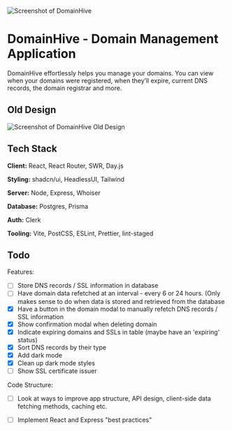 ![Screenshot of DomainHive](https://raw.githubusercontent.com/mohammedyh/domain-manager/master/domainhive-new-design.png)

# DomainHive - Domain Management Application

DomainHive effortlessly helps you manage your domains. You can view when your domains were registered, when they’ll expire, current DNS records, the domain registrar and more.

## Old Design

![Screenshot of DomainHive Old Design](https://raw.githubusercontent.com/mohammedyh/domain-manager/master/domainhive-old-design.png)

## Tech Stack

**Client:** React, React Router, SWR, Day.js

**Styling:** shadcn/ui, HeadlessUI, Tailwind

**Server:** Node, Express, Whoiser

**Database:** Postgres, Prisma

**Auth:** Clerk

**Tooling:** Vite, PostCSS, ESLint, Prettier, lint-staged

## Todo

Features:
- [ ] Store DNS records / SSL information in database
- [ ] Have domain data refetched at an interval - every 6 or 24 hours. (Only makes sense to do when data is stored and retrieved from the database
- [x] Have a button in the domain modal to manually refetch DNS records / SSL information
- [x] Show confirmation modal when deleting domain
- [x] Indicate expiring domains and SSLs in table (maybe have an 'expiring' status)
- [x] Sort DNS records by their type
- [x] Add dark mode
- [x] Clean up dark mode styles
- [ ] Show SSL certificate issuer

Code Structure:
- [ ] Look at ways to improve app structure, API design, client-side data fetching methods, caching etc.
- [ ] Implement React and Express "best practices"

